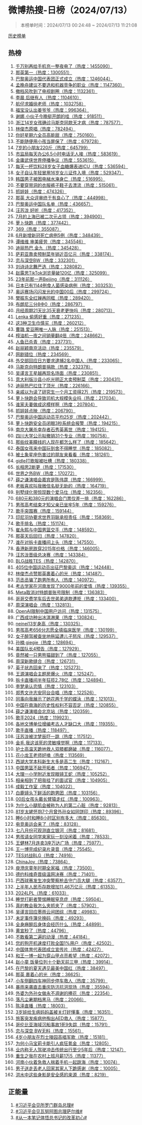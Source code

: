 <h1>
微博热搜-日榜（2024/07/13）
</h1>
<blockquote>
<p>
本榜单时间：2024/07/13 00:24:48 ~ 2024/07/13 11:21:08
</p>
</blockquote>
<p>
<a href="https://github.com/daifee/weibo-hot-search/tree/main/archives/daily">历史榜单</a>
</p>
<h2>
热榜
</h2>
<ol>

<li>
<a href="https://s.weibo.com/weibo?q=%23%E5%8D%83%E4%B8%87%E5%88%AB%E5%86%8D%E7%BB%99%E6%89%8B%E6%9C%BA%E5%85%85%E4%B8%80%E6%95%B4%E5%A4%9C%E7%94%B5%E4%BA%86%23" target="weibo">
千万别再给手机充一整夜电了（热度：1455090）
</a>
</li>

<li>
<a href="https://s.weibo.com/weibo?q=%23%E9%82%A3%E8%8B%B1%E7%AC%AC%E4%B8%80%23" target="weibo">
那英第一（热度：1300551）
</a>
</li>

<li>
<a href="https://s.weibo.com/weibo?q=%23%E5%B7%B4%E9%BB%8E%E5%A5%A5%E8%BF%90%E4%B8%AD%E5%9B%BD%E4%BB%A3%E8%A1%A8%E5%9B%A2%E6%AD%A3%E5%BC%8F%E6%88%90%E7%AB%8B%23" target="weibo">
巴黎奥运中国代表团正式成立（热度：1246044）
</a>
</li>

<li>
<a href="https://s.weibo.com/weibo?q=%23%E5%AD%9F%E6%99%9A%E8%88%9F%E5%BB%BA%E8%AE%AE%E4%B8%8D%E8%A6%81%E9%80%89%E5%92%8C%E6%9C%BA%E5%99%A8%E7%AB%9E%E4%BA%89%E7%9A%84%E8%81%8C%E4%B8%9A%23" target="weibo">
孟晚舟建议不要选和机器竞争的职业（热度：1147360）
</a>
</li>

<li>
<a href="https://s.weibo.com/weibo?q=%23%E6%92%A4%E6%A1%A3%E9%A3%8E%E5%90%B9%E5%88%B0%E4%BA%86%E7%94%B5%E8%A7%86%E5%89%A7%E5%9C%88%23" target="weibo">
撤档风吹到了电视剧圈（热度：1132361）
</a>
</li>

<li>
<a href="https://s.weibo.com/weibo?q=%23%E6%9D%8E%E6%99%A8%20%E5%90%8E%E7%BB%A7%E6%9C%89%E4%BA%BA%23" target="weibo">
李晨 后继有人（热度：1104610）
</a>
</li>

<li>
<a href="https://s.weibo.com/weibo?q=%23%E8%88%AA%E4%BB%94%E6%B1%82%E5%A9%9A%E5%BE%90%E8%80%81%E5%B8%88%23" target="weibo">
航仔求婚徐老师（热度：1032758）
</a>
</li>

<li>
<a href="https://s.weibo.com/weibo?q=%23%E7%A6%8F%E5%AE%9D%E6%B2%A1%E8%AE%A4%E5%87%BA%E5%A7%9C%E7%88%B7%E7%88%B7%23" target="weibo">
福宝没认出姜爷爷（热度：996364）
</a>
</li>

<li>
<a href="https://s.weibo.com/weibo?q=%23%E8%B0%A2%E5%A8%9C%20%E5%B0%8F%E4%BC%99%E5%AD%90%E4%BB%8A%E6%99%9A%E6%8C%BA%E5%BC%80%E6%9C%97%E7%9A%84%E5%93%87%23" target="weibo">
谢娜 小伙子今晚挺开朗的哇（热度：918511）
</a>
</li>

<li>
<a href="https://s.weibo.com/weibo?q=%23%E6%B5%99%E6%B1%9F14%E5%B2%81%E5%A5%B3%E5%AD%A9%E7%A1%AE%E8%AF%8A%E9%A9%AC%E6%96%AF%E5%85%8B%E5%90%8C%E6%AC%BE%E5%A4%A9%E6%89%8D%E7%97%85%23" target="weibo">
浙江14岁女孩确诊马斯克同款天才病（热度：787577）
</a>
</li>

<li>
<a href="https://s.weibo.com/weibo?q=%23%E6%9E%97%E4%BF%8A%E6%9D%B0%E5%8E%9F%E5%94%B1%23" target="weibo">
林俊杰原唱（热度：782494）
</a>
</li>

<li>
<a href="https://s.weibo.com/weibo?q=%23%E4%BD%A0%E5%A5%BD%E6%98%9F%E6%9C%9F%E5%85%AD%E5%85%A8%E5%91%98%E9%AB%98%E8%83%BD%E7%94%9C%23" target="weibo">
你好星期六全员高能甜（热度：750160）
</a>
</li>

<li>
<a href="https://s.weibo.com/weibo?q=%23%E4%B8%8D%E8%83%BD%E9%9A%8F%E4%BE%BF%E7%94%A8%E5%B0%8F%E5%AD%A9%E5%BD%93%E5%B1%8F%E4%BF%9D%E4%BA%86%23" target="weibo">
不能随便用小孩当屏保了（热度：679728）
</a>
</li>

<li>
<a href="https://s.weibo.com/weibo?q=%237%E5%B2%81%E7%9A%84%E5%B0%8F%E6%9C%8B%E5%8F%8B220%E6%96%A4%23" target="weibo">
7岁的小朋友220斤（热度：645799）
</a>
</li>

<li>
<a href="https://s.weibo.com/weibo?q=%23%E5%B8%82%E7%9B%91%E5%B1%80%E6%AF%8F%E5%A4%A9%E5%8A%9E%E5%85%AC6.5%E5%B0%8F%E6%97%B6%E7%94%B5%E8%AF%9D%E6%97%A0%E4%BA%BA%E6%8E%A5%23" target="weibo">
市监局每天办公6.5小时电话无人接（热度：583619）
</a>
</li>

<li>
<a href="https://s.weibo.com/weibo?q=%23%E9%87%91%E5%BA%B8%E6%AD%A6%E4%BE%A0%E4%B8%96%E7%95%8C%E5%81%9C%E6%92%AD%E4%BA%89%E8%AE%AE%23" target="weibo">
金庸武侠世界停播争议（热度：553615）
</a>
</li>

<li>
<a href="https://s.weibo.com/weibo?q=%23%E6%AF%8F%E5%A4%A9%E4%B8%80%E6%9D%AF%E9%A5%AE%E6%96%9928%E5%B2%81%E5%A5%B3%E5%AD%90%E8%A1%80%E7%B3%96%E7%88%86%E8%A1%A8%E8%BF%9BICU%23" target="weibo">
每天一杯饮料28岁女子血糖爆表进ICU（热度：536594）
</a>
</li>

<li>
<a href="https://s.weibo.com/weibo?q=%23%E5%A5%B3%E5%AD%90%E8%87%AA%E8%AE%A4%E5%B9%B4%E8%BD%BB%E5%86%92%E7%94%A816%E5%B2%81%E5%A5%B3%E5%84%BF%E8%AF%81%E4%BB%B6%E5%85%A5%E5%A2%83%23" target="weibo">
女子自认年轻冒用16岁女儿证件入境（热度：529347）
</a>
</li>

<li>
<a href="https://s.weibo.com/weibo?q=%23%E9%9F%A9%E5%9B%BD%E7%94%B7%E5%AD%90%E8%A2%AB%E5%9B%B0%E7%94%B5%E6%A2%AF%E6%B0%B4%E6%B7%B9%E8%BA%AB%E4%BA%A1%23" target="weibo">
韩国男子被困电梯水淹身亡（热度：516995）
</a>
</li>

<li>
<a href="https://s.weibo.com/weibo?q=%23%E4%B8%8D%E8%A6%81%E7%A9%BF%E5%B8%A6%E6%B4%9E%E7%9A%84%E8%A1%A3%E6%9C%8D%E8%A3%A4%E5%AD%90%E9%9E%8B%E5%AD%90%E5%8E%BB%E6%BC%82%E6%B5%81%23" target="weibo">
不要穿带洞的衣服裤子鞋子去漂流（热度：515061）
</a>
</li>

<li>
<a href="https://s.weibo.com/weibo?q=%23%E6%8A%93%E5%A8%83%E5%A8%83%23" target="weibo">
抓娃娃（热度：474326）
</a>
</li>

<li>
<a href="https://s.weibo.com/weibo?q=%23%E9%82%A3%E8%8B%B1%20%E5%A4%A7%E4%BC%97%E8%AF%84%E5%AE%A1%E7%BB%88%E4%BA%8E%E6%9C%89%E8%89%AF%E5%BF%83%E4%BA%86%23" target="weibo">
那英 大众评审终于有良心了（热度：444998）
</a>
</li>

<li>
<a href="https://s.weibo.com/weibo?q=%23%E5%B7%B4%E9%BB%8E%E5%A5%A5%E8%BF%90%E4%B8%AD%E5%9B%BD%E9%98%9F%E5%90%8D%E5%8D%95%23" target="weibo">
巴黎奥运中国队名单（热度：436657）
</a>
</li>

<li>
<a href="https://s.weibo.com/weibo?q=%23%E6%B1%AA%E8%8B%8F%E6%B3%B7%20%E5%A5%BD%E5%90%AC%23" target="weibo">
汪苏泷 好听（热度：417352）
</a>
</li>

<li>
<a href="https://s.weibo.com/weibo?q=%237%E6%9C%88%E7%9A%84%E4%B8%8A%E6%B5%B7%E5%B7%B2%E8%A2%AB%E4%BA%8C%E6%AC%A1%E5%85%83%E5%8D%A0%E9%A2%86%23" target="weibo">
7月的上海已被二次元占领（热度：394900）
</a>
</li>

<li>
<a href="https://s.weibo.com/weibo?q=%23%E8%90%9D%E5%8D%9C%E5%BF%AB%E8%B7%91%23" target="weibo">
萝卜快跑（热度：377442）
</a>
</li>

<li>
<a href="https://s.weibo.com/weibo?q=%23369%23" target="weibo">
369（热度：355087）
</a>
</li>

<li>
<a href="https://s.weibo.com/weibo?q=%236%E6%9C%88%E6%96%B0%E5%A2%9E%E6%96%B0%E5%86%A0%E6%AD%BB%E4%BA%A1%E7%97%85%E4%BE%8B5%E4%BE%8B%23" target="weibo">
6月新增新冠死亡病例5例（热度：348439）
</a>
</li>

<li>
<a href="https://s.weibo.com/weibo?q=%23%E8%B0%AD%E7%BB%B4%E7%BB%B4%20%E5%AE%A1%E7%BE%8E%E7%96%B2%E5%8A%B3%23" target="weibo">
谭维维 审美疲劳（热度：345546）
</a>
</li>

<li>
<a href="https://s.weibo.com/weibo?q=%23%E8%BF%AA%E4%B8%BD%E7%83%AD%E5%B7%B4%20%E9%87%91%E4%B9%9D%23" target="weibo">
迪丽热巴 金九（热度：345428）
</a>
</li>

<li>
<a href="https://s.weibo.com/weibo?q=%23%E8%90%A8%E8%8E%89%E4%BA%9A%E9%9D%A0%E5%8D%96%E9%A2%84%E5%88%B6%E8%8F%9C%E5%B9%B4%E9%94%80%E8%BF%91%E7%99%BE%E4%BA%BF%E5%85%83%23" target="weibo">
萨莉亚靠卖预制菜年销近百亿元（热度：338174）
</a>
</li>

<li>
<a href="https://s.weibo.com/weibo?q=%23%E6%81%8B%E4%B8%8E%E6%B7%B1%E7%A9%BABW%23" target="weibo">
恋与深空BW（热度：332301）
</a>
</li>

<li>
<a href="https://s.weibo.com/weibo?q=%23%E5%88%98%E8%AF%97%E8%AF%97%E5%8C%97%E8%88%9E%E4%B8%A5%E9%80%89%23" target="weibo">
刘诗诗北舞严选（热度：328082）
</a>
</li>

<li>
<a href="https://s.weibo.com/weibo?q=%23%E8%B5%B5%E9%9C%B2%E6%80%9DTikTok%E6%B5%8F%E8%A7%88%E9%87%8F%E7%A0%B4120%E4%BA%BF%23" target="weibo">
赵露思TikTok浏览量破120亿（热度：325099）
</a>
</li>

<li>
<a href="https://s.weibo.com/weibo?q=%2323%E5%B9%B4%E5%89%8D%E9%82%A3%E4%B8%80%E5%A3%B0Beijing%23" target="weibo">
23年前那一声Beijing（热度：311126）
</a>
</li>

<li>
<a href="https://s.weibo.com/weibo?q=%23%E6%97%A5%E6%9C%AC%E5%B7%B2%E6%9C%891144%E4%BE%8B%E9%A3%9F%E4%BA%BA%E8%8F%8C%E6%84%9F%E6%9F%93%E7%97%85%E4%BE%8B%23" target="weibo">
日本已有1144例食人菌感染病例（热度：303253）
</a>
</li>

<li>
<a href="https://s.weibo.com/weibo?q=%23%E5%A5%A5%E8%BF%90%E8%B5%9B%E5%9C%BA%E9%97%AA%E9%97%AA%E5%8F%91%E5%85%89%E7%9A%84%E4%B8%AD%E5%9B%BD00%E5%90%8E%23" target="weibo">
奥运赛场闪闪发光的中国00后（热度：299724）
</a>
</li>

<li>
<a href="https://s.weibo.com/weibo?q=%23%E6%A8%8A%E6%8C%AF%E4%B8%9C%E5%85%A8%E7%BA%A2%E5%A9%B5%E5%86%8D%E5%90%8C%E6%A1%86%23" target="weibo">
樊振东全红婵再同框（热度：289420）
</a>
</li>

<li>
<a href="https://s.weibo.com/weibo?q=%23%E5%B8%83%E6%9C%97%E5%B0%BC%E4%B8%89%E5%88%868%E4%B8%AD0%23" target="weibo">
布朗尼三分8中0（热度：286797）
</a>
</li>

<li>
<a href="https://s.weibo.com/weibo?q=%23%E6%9C%88%E7%BB%8F%E5%91%A8%E6%9C%9F21%E5%A4%A9%E6%AF%9435%E5%A4%A9%E8%A1%B0%E8%80%81%E6%9B%B4%E5%BF%AB%E5%90%97%23" target="weibo">
月经周期21天比35天衰老更快吗（热度：280713）
</a>
</li>

<li>
<a href="https://s.weibo.com/weibo?q=%23Lenka%20%E5%81%B7%E6%84%9F%E5%A5%BD%E9%87%8D%23" target="weibo">
Lenka 偷感好重（热度：271235）
</a>
</li>

<li>
<a href="https://s.weibo.com/weibo?q=%23%E8%BF%993%E7%A7%8D%E5%8D%AB%E7%94%9F%E5%B7%BE%E6%85%8E%E4%B9%B0%23" target="weibo">
这3种卫生巾慎买（热度：260212）
</a>
</li>

<li>
<a href="https://s.weibo.com/weibo?q=%23%E6%9B%B9%E7%92%90%20%E7%88%B1%E8%B1%86%E5%9C%88%E5%94%AF%E4%B8%80%E4%BA%BA%E8%84%89%23" target="weibo">
曹璐 爱豆圈唯一人脉（热度：251513）
</a>
</li>

<li>
<a href="https://s.weibo.com/weibo?q=%23%E6%A6%A8%E6%B2%B9%E6%9C%BA%E4%B8%80%E5%A4%9C%E4%B9%8B%E9%97%B4%E9%94%80%E9%87%8F%E7%BF%BB4%E5%80%8D%23" target="weibo">
榨油机一夜之间销量翻4倍（热度：248662）
</a>
</li>

<li>
<a href="https://s.weibo.com/weibo?q=%23%E4%BA%BA%E9%B1%BC%E5%B7%B2%E6%9D%80%E9%9D%92%23" target="weibo">
人鱼已杀青（热度：237731）
</a>
</li>

<li>
<a href="https://s.weibo.com/weibo?q=%23%E8%B5%B5%E4%B8%BD%E9%A2%96%E5%8D%97%E4%BA%AC%E6%B4%BB%E5%8A%A8%23" target="weibo">
赵丽颖南京活动（热度：235579）
</a>
</li>

<li>
<a href="https://s.weibo.com/weibo?q=%23%E7%BD%91%E5%89%A7%E9%94%99%E4%BD%8D%23" target="weibo">
网剧错位（热度：234569）
</a>
</li>

<li>
<a href="https://s.weibo.com/weibo?q=%23%E5%A4%96%E4%BA%A4%E9%83%A8%E5%9B%9E%E5%BA%94%E6%97%A5%E6%96%B9%E8%A6%81%E6%B1%82%E9%80%AE%E6%8D%952%E5%90%8D%E4%B8%AD%E5%9B%BD%E4%BA%BA%23" target="weibo">
外交部回应日方要求逮捕2名中国人（热度：233065）
</a>
</li>

<li>
<a href="https://s.weibo.com/weibo?q=%23%E9%A9%AC%E6%96%AF%E5%85%8B%E5%90%91%E7%89%B9%E6%9C%97%E6%99%AE%E6%8D%90%E6%AC%BE%23" target="weibo">
马斯克向特朗普捐款（热度：232378）
</a>
</li>

<li>
<a href="https://s.weibo.com/weibo?q=%23%E5%90%B4%E8%B0%A8%E8%A8%80%E7%8E%8B%E6%98%9F%E8%B6%8A%E5%86%8D%E7%8E%B0%E5%90%8D%E5%9C%BA%E9%9D%A2%23" target="weibo">
吴谨言王星越再现名场面（热度：230851）
</a>
</li>

<li>
<a href="https://s.weibo.com/weibo?q=%23%E6%84%8F%E5%A4%A7%E5%88%A9%E7%89%88%E6%B2%99%E5%8E%BF%E5%B0%8F%E5%90%83%E5%85%89%E6%98%8E%E6%AD%A3%E5%A4%A7%E5%8D%96%E9%A2%84%E5%88%B6%E8%8F%9C%23" target="weibo">
意大利版沙县小吃光明正大卖预制菜（热度：230431）
</a>
</li>

<li>
<a href="https://s.weibo.com/weibo?q=%23%E8%BF%AA%E4%B8%BD%E7%83%AD%E5%B7%B4%E6%89%9B%E4%BD%8F%E4%BA%86%E9%A1%B6%E5%85%89%23" target="weibo">
迪丽热巴扛住了顶光（热度：226166）
</a>
</li>

<li>
<a href="https://s.weibo.com/weibo?q=%23%E4%BA%B2%E6%88%9A%E4%BB%A5%E4%B8%BA%E8%AF%BB%E4%BA%86%E7%A0%94%E7%A9%B6%E7%94%9F%E4%B8%80%E4%B8%AA%E6%9C%88%E5%B7%A5%E8%B5%84%E5%BE%972%E4%B8%87%23" target="weibo">
亲戚以为读了研究生一个月工资得2万（热度：219573）
</a>
</li>

<li>
<a href="https://s.weibo.com/weibo?q=%23%E8%90%9D%E5%8D%9C%E5%BF%AB%E8%B7%91%E4%BC%9A%E5%AF%BC%E8%87%B4%E5%8F%B8%E6%9C%BA%E5%A4%A7%E8%A7%84%E6%A8%A1%E5%A4%B1%E4%B8%9A%E5%90%97%23" target="weibo">
萝卜快跑会导致司机大规模失业吗（热度：217034）
</a>
</li>

<li>
<a href="https://s.weibo.com/weibo?q=%23%E8%B0%81%E5%AE%B6%E5%A4%AB%E5%A6%BB%E5%81%9A%E6%88%90%E8%BF%99%E6%A8%A1%E6%A0%B7%E5%95%8A%23" target="weibo">
谁家夫妻做成这模样啊（热度：207804）
</a>
</li>

<li>
<a href="https://s.weibo.com/weibo?q=%23%E6%8A%93%E5%A8%83%E5%A8%83%E7%82%B9%E6%98%A0%23" target="weibo">
抓娃娃点映（热度：206790）
</a>
</li>

<li>
<a href="https://s.weibo.com/weibo?q=%23%E5%B7%B4%E9%BB%8E%E5%A5%A5%E8%BF%90%E4%B8%AD%E5%9B%BD%E8%BF%90%E5%8A%A8%E5%91%98%E5%B9%B3%E5%9D%8725%E5%B2%81%23" target="weibo">
巴黎奥运中国运动员平均25岁（热度：202442）
</a>
</li>

<li>
<a href="https://s.weibo.com/weibo?q=%23%E8%90%9D%E5%8D%9C%E5%BF%AB%E8%B7%91%E5%AE%89%E5%85%A8%E5%91%98%E9%97%AD%E7%9C%BC3%E7%A7%92%E7%B3%BB%E7%BB%9F%E4%BC%9A%E6%8A%A5%E8%AD%A6%23" target="weibo">
萝卜快跑安全员闭眼3秒系统会报警（热度：194215）
</a>
</li>

<li>
<a href="https://s.weibo.com/weibo?q=%23%E5%8D%97%E4%BA%AC%E5%A4%A7%E5%B1%A0%E6%9D%80%E5%B9%B8%E5%AD%98%E8%80%85%E7%9F%B3%E7%A7%80%E8%8B%B1%E7%A6%BB%E4%B8%96%23" target="weibo">
南京大屠杀幸存者石秀英离世（热度：194125）
</a>
</li>

<li>
<a href="https://s.weibo.com/weibo?q=%23%E5%9B%9B%E5%B7%9D%E5%A4%A7%E5%AD%A6%E5%85%AC%E7%A4%BA%E6%8B%9F%E6%92%A4%E9%94%8031%E4%B8%AA%E4%B8%93%E4%B8%9A%23" target="weibo">
四川大学公示拟撤销31个专业（热度：190758）
</a>
</li>

<li>
<a href="https://s.weibo.com/weibo?q=%23%E9%82%A3%E4%BA%9B%E7%BA%B9%E7%BE%8E%E7%9E%B3%E7%BA%BF%E7%9A%84%E4%BA%BA%E7%8E%B0%E5%9C%A8%E9%83%BD%E6%80%8E%E4%B9%88%E6%A0%B7%E4%BA%86%23" target="weibo">
那些纹美瞳线的人现在都怎么样了（热度：185642）
</a>
</li>

<li>
<a href="https://s.weibo.com/weibo?q=%23%E6%B3%B0%E5%9B%BD%E5%A5%B3%E5%AD%A9%E6%9D%A5%E4%B8%AD%E5%9B%BD%E7%8E%A9%E5%88%B0%E8%88%8D%E4%B8%8D%E5%BE%97%E7%9D%A1%E8%A7%89%23" target="weibo">
泰国女孩来中国玩到舍不得睡觉（热度：185082）
</a>
</li>

<li>
<a href="https://s.weibo.com/weibo?q=%23%E8%A2%AB%E5%9C%9F%E8%B1%A1%E6%98%9F%E5%BA%A7%E4%BC%A4%E5%AE%B3%E8%BF%87%E7%9A%84%E6%9C%8B%E5%8F%8B%E6%9D%A5%E7%9C%8B%E7%9C%8B%23" target="weibo">
被土象星座伤害过的朋友来看看（热度：181261）
</a>
</li>

<li>
<a href="https://s.weibo.com/weibo?q=%23gidle%E6%89%93%E6%AD%8C%E6%9C%8D%E8%A2%AB%E5%90%90%E6%A7%BD%23" target="weibo">
gidle打歌服被吐槽（热度：180338）
</a>
</li>

<li>
<a href="https://s.weibo.com/weibo?q=%23%E9%95%BF%E7%9B%B8%E6%80%9D2%E6%96%AD%E6%9B%B4%23" target="weibo">
长相思2断更（热度：171530）
</a>
</li>

<li>
<a href="https://s.weibo.com/weibo?q=%23%E4%B8%96%E7%95%8C%E4%B9%8B%E5%A4%96BW%23" target="weibo">
世界之外BW（热度：170272）
</a>
</li>

<li>
<a href="https://s.weibo.com/weibo?q=%23%E8%96%9B%E4%B9%8B%E8%B0%A6%E6%BC%94%E5%94%B1%E4%BC%9A%E5%98%89%E5%AE%BE%E6%98%AF%E9%99%88%E4%BC%9F%E9%9C%86%23" target="weibo">
薛之谦演唱会嘉宾是陈伟霆（热度：166999）
</a>
</li>

<li>
<a href="https://s.weibo.com/weibo?q=%23%E8%80%81%E6%9D%BF%E5%96%9C%E6%AC%A2%E5%8F%AB%E6%88%91%E5%BE%AE%E4%BF%A1%E5%90%8D%E6%8C%BA%E6%97%A0%E5%8A%A9%E7%9A%84%23" target="weibo">
老板喜欢叫我微信名挺无助的（热度：164719）
</a>
</li>

<li>
<a href="https://s.weibo.com/weibo?q=%23%E5%88%AB%E5%A2%85%E7%BB%BF%E5%8C%96%E5%B8%A6%E6%83%8A%E7%8E%B0%E6%95%B0%E4%B8%AA%E7%88%B1%E9%A9%AC%E4%BB%95%23" target="weibo">
别墅绿化带惊现数个爱马仕（热度：162356）
</a>
</li>

<li>
<a href="https://s.weibo.com/weibo?q=%23680%E5%85%83%E5%92%8C380%E5%85%83%E7%9A%84%E6%BC%94%E5%94%B1%E4%BC%9A%E9%97%A8%E7%A5%A8%E4%BB%85%E5%B7%AE%E4%B8%80%E6%8E%92%23" target="weibo">
680元和380元的演唱会门票仅差一排（热度：162286）
</a>
</li>

<li>
<a href="https://s.weibo.com/weibo?q=%23%E7%94%B7%E5%AD%A9%E9%AB%98%E8%80%83%E7%BB%93%E6%9D%9F%E6%89%8D%E7%9F%A5%E7%88%B6%E4%BA%B2%E5%B7%B2%E5%9D%90%E7%89%A25%E5%B9%B4%23" target="weibo">
男孩高考结束才知父亲已坐牢5年（热度：159276）
</a>
</li>

<li>
<a href="https://s.weibo.com/weibo?q=%23%E6%AD%8C%E6%89%8B%E7%AA%81%E5%9B%B4%E8%B5%9B%23" target="weibo">
歌手突围赛（热度：159144）
</a>
</li>

<li>
<a href="https://s.weibo.com/weibo?q=%23%E5%8D%B0%E5%B0%BC%E7%BE%BD%E5%8D%8F%E8%A6%81%E6%B1%82%E4%B8%96%E7%95%8C%E7%BE%BD%E8%81%94%E6%89%BF%E6%8B%85%E8%B4%A3%E4%BB%BB%23" target="weibo">
印尼羽协要求世界羽联承担责任（热度：158369）
</a>
</li>

<li>
<a href="https://s.weibo.com/weibo?q=%23%E6%AD%8C%E6%89%8B%E6%8E%92%E5%90%8D%23" target="weibo">
歌手排名（热度：151174）
</a>
</li>

<li>
<a href="https://s.weibo.com/weibo?q=%23%E5%B4%94%E6%B0%B8%E7%86%99%E4%B8%8E%E4%B8%AD%E5%9B%BD%E7%94%B7%E7%AF%AE%E4%BA%A4%E6%89%8B%23" target="weibo">
崔永熙与中国男篮交手（热度：148592）
</a>
</li>

<li>
<a href="https://s.weibo.com/weibo?q=%23%E9%82%A3%E8%8B%B1%E5%A4%A9%E5%90%8E%E5%9B%9E%E5%BD%92%23" target="weibo">
那英天后回归（热度：147820）
</a>
</li>

<li>
<a href="https://s.weibo.com/weibo?q=%23%E8%B0%81%E5%9C%A8%E5%AF%B9%E6%8B%86%E5%8D%A1%E7%9B%B4%E6%92%AD%E9%97%B4%E4%B8%8A%E5%A4%B4%23" target="weibo">
谁在对拆卡直播间上头（热度：147550）
</a>
</li>

<li>
<a href="https://s.weibo.com/weibo?q=%23%E9%A6%99%E6%B8%AF%E6%96%B0%E6%88%BF%E8%B7%8C%E7%A9%BF2015%E5%B9%B4%E4%BB%B7%E6%A0%BC%23" target="weibo">
香港新房跌穿2015年价格（热度：146005）
</a>
</li>

<li>
<a href="https://s.weibo.com/weibo?q=%23%E6%B1%AA%E8%8B%8F%E6%B3%B7%E6%99%8B%E7%BA%A7%E6%80%BB%E5%86%B3%E8%B5%9B%23" target="weibo">
汪苏泷晋级总决赛（热度：143384）
</a>
</li>

<li>
<a href="https://s.weibo.com/weibo?q=%23BLG%E6%88%98%E8%83%9CTES%23" target="weibo">
BLG战胜TES（热度：142870）
</a>
</li>

<li>
<a href="https://s.weibo.com/weibo?q=%23405%E4%BD%8D%E4%B8%AD%E5%9B%BD%E8%BF%90%E5%8A%A8%E5%91%98%E5%87%BA%E5%BE%81%E5%B7%B4%E9%BB%8E%E5%A5%A5%E8%BF%90%23" target="weibo">
405位中国运动员出征巴黎奥运（热度：142448）
</a>
</li>

<li>
<a href="https://s.weibo.com/weibo?q=%23%E6%9E%97%E4%BF%8A%E6%9D%B0%E7%82%B9%E8%B5%9E%E9%82%A3%E8%8B%B1%E8%A3%B9%E7%9D%80%E5%BF%83%E7%9A%84%E5%85%89%23" target="weibo">
林俊杰点赞那英裹着心的光（热度：141487）
</a>
</li>

<li>
<a href="https://s.weibo.com/weibo?q=%23%E8%8C%83%E4%B8%9E%E4%B8%9E%E9%AA%97%E4%BA%86%E8%B7%91%E7%94%B7%E6%89%80%E6%9C%89%E4%BA%BA%23" target="weibo">
范丞丞骗了跑男所有人（热度：140972）
</a>
</li>

<li>
<a href="https://s.weibo.com/weibo?q=%23%E8%80%83%E5%8F%A4%E5%AD%A6%E5%AE%B6%E5%9C%A8%E6%B2%B3%E5%8D%97%E5%8F%91%E7%8E%B0%E4%BA%869000%E5%B9%B4%E5%89%8D%E7%9A%84%E7%88%B1%E6%83%85%23" target="weibo">
考古学家在河南发现了9000年前的爱情（热度：139355）
</a>
</li>

<li>
<a href="https://s.weibo.com/weibo?q=%23Meta%E5%8F%96%E6%B6%88%E5%AF%B9%E7%89%B9%E6%9C%97%E6%99%AE%E8%B4%A6%E5%8F%B7%E9%99%90%E5%88%B6%23" target="weibo">
Meta取消对特朗普账号限制（热度：136383）
</a>
</li>

<li>
<a href="https://s.weibo.com/weibo?q=%23%E5%93%A5%E5%93%A5%E4%BA%A4%E8%B4%B9%E5%AD%A6%E8%BD%A6%E5%90%8E%E5%8E%BB%E4%B8%96%E5%BC%9F%E5%BC%9F%E9%80%80%E6%AC%BE%E9%81%AD%E6%8B%92%23" target="weibo">
哥哥交费学车后去世弟弟退款遭拒（热度：133400）
</a>
</li>

<li>
<a href="https://s.weibo.com/weibo?q=%23%E5%91%A8%E6%B7%B1%E6%BC%94%E5%94%B1%E4%BC%9A%23" target="weibo">
周深演唱会（热度：132813）
</a>
</li>

<li>
<a href="https://s.weibo.com/weibo?q=%23OpenAI%E9%99%90%E5%88%B6%E4%B8%AD%E5%9B%BD%E7%94%A8%E6%88%B7%E8%AE%BF%E9%97%AE%23" target="weibo">
OpenAI限制中国用户访问（热度：131575）
</a>
</li>

<li>
<a href="https://s.weibo.com/weibo?q=%23%E5%B9%BF%E8%A5%BF%E6%88%90%E5%8A%9F%E7%A7%8D%E5%87%BA%E5%86%B0%E6%B7%87%E6%B7%8B%E6%9E%9C%23" target="weibo">
广西成功种出冰淇淋果（热度：130824）
</a>
</li>

<li>
<a href="https://s.weibo.com/weibo?q=%23neinei13%E5%B2%81%E8%BA%AB%E9%AB%98%23" target="weibo">
neinei13岁身高（热度：130325）
</a>
</li>

<li>
<a href="https://s.weibo.com/weibo?q=%23%E7%94%B7%E5%AD%A9%E9%AB%98%E8%80%83656%E5%88%86%E5%BF%97%E6%84%BF%E5%85%A8%E5%A1%AB%E4%B8%B4%E5%BA%8A%E5%8C%BB%E5%AD%A6%23" target="weibo">
男孩高考656分志愿全填临床医学（热度：130199）
</a>
</li>

<li>
<a href="https://s.weibo.com/weibo?q=%23%E5%A5%B3%E5%AD%90%E9%86%89%E9%A9%BE%E8%A2%AB%E6%9F%A5%E5%9D%90%E5%9C%B0%E6%8B%96%E5%BB%B6%E9%81%AD%E5%84%BF%E5%AD%90%E6%80%92%E6%96%A5%23" target="weibo">
女子醉驾被查坐地拖延遭儿子怒斥（热度：129537）
</a>
</li>

<li>
<a href="https://s.weibo.com/weibo?q=%23%E5%AD%99%E6%A5%A0%20giegie%23" target="weibo">
孙楠 giegie（热度：128694）
</a>
</li>

<li>
<a href="https://s.weibo.com/weibo?q=%23%E7%BE%8E%E5%9B%BD%E9%98%9F%E9%95%BF4%E9%A2%84%E5%91%8A%23" target="weibo">
美国队长4预告（热度：127929）
</a>
</li>

<li>
<a href="https://s.weibo.com/weibo?q=%23%E7%AB%9F%E7%84%B6%E8%A2%AB%E4%B8%80%E5%8F%AA%E7%94%B7%E7%86%8A%E7%8C%AB%E7%94%9C%E5%88%B0%E4%BA%86%23" target="weibo">
竟然被一只男熊猫甜到了（热度：127055）
</a>
</li>

<li>
<a href="https://s.weibo.com/weibo?q=%23%E5%91%A8%E6%B7%B1%E6%96%B0%E6%AD%8C%E7%BC%9D%E5%90%88%23" target="weibo">
周深新歌缝合（热度：126731）
</a>
</li>

<li>
<a href="https://s.weibo.com/weibo?q=%23%E8%8B%B1%E5%AD%90%E7%8A%B6%E6%80%81%E5%9B%9E%E6%9D%A5%E4%BA%86%23" target="weibo">
英子状态回来了（热度：125273）
</a>
</li>

<li>
<a href="https://s.weibo.com/weibo?q=%23%E7%8E%8B%E6%BA%90%E6%BC%94%E5%94%B1%E4%BC%9A%E4%B8%BB%E9%A2%98%E6%88%BF%E7%88%86%E7%81%AB%23" target="weibo">
王源演唱会主题房爆火（热度：125247）
</a>
</li>

<li>
<a href="https://s.weibo.com/weibo?q=%23%E6%8B%86%E5%8D%A1%E7%9B%B4%E6%92%AD%E9%97%B4%E5%8D%8A%E5%B9%B4%E7%8B%82%E6%8F%BD2.78%E4%BA%BF%23" target="weibo">
拆卡直播间半年狂揽2.78亿（热度：124894）
</a>
</li>

<li>
<a href="https://s.weibo.com/weibo?q=%23%E6%9D%8E%E6%A2%A6%E6%89%BF%E8%AE%A4%E6%81%8B%E6%83%85%23" target="weibo">
李梦承认恋情（热度：123103）
</a>
</li>

<li>
<a href="https://s.weibo.com/weibo?q=%23%E9%83%91%E7%A7%80%E6%96%87%E8%AE%B8%E5%BF%97%E5%AE%89%E5%90%8C%E5%8F%B0%E5%90%88%E5%94%B1%23" target="weibo">
郑秀文许志安同台合唱（热度：122526）
</a>
</li>

<li>
<a href="https://s.weibo.com/weibo?q=%23%E5%90%8C%E4%BA%8B%E5%90%91%E6%88%91%E5%B1%95%E7%A4%BA%E4%BA%86%E5%A5%B9%E8%8A%B1%E4%B8%A4%E5%8D%83%E5%AD%A6%E7%9A%84%E8%9D%B6%E6%B3%B3%23" target="weibo">
同事向我展示了她花两千学的蝶泳（热度：121013）
</a>
</li>

<li>
<a href="https://s.weibo.com/weibo?q=%23%E4%B8%AD%E5%9B%BD%E5%9C%A8%E5%8D%97%E6%B5%B7%E7%9A%84%E5%8E%86%E5%8F%B2%E6%80%A7%E6%9D%83%E5%88%A9%E4%B8%8D%E5%AE%B9%E5%90%A6%E5%AE%9A%23" target="weibo">
中国在南海的历史性权利不容否定（热度：120855）
</a>
</li>

<li>
<a href="https://s.weibo.com/weibo?q=%23%E8%96%9B%E4%B9%8B%E8%B0%A6%E6%BC%94%E5%94%B1%E4%BC%9A%E5%8C%97%E4%BA%AC%E7%AB%99%23" target="weibo">
薛之谦演唱会北京站（热度：120359）
</a>
</li>

<li>
<a href="https://s.weibo.com/weibo?q=%23%E6%AD%8C%E6%89%8B2024%23" target="weibo">
歌手2024（热度：119923）
</a>
</li>

<li>
<a href="https://s.weibo.com/weibo?q=%23%E5%90%84%E5%9C%B0%E6%96%87%E5%8D%9A%E5%8D%95%E4%BD%8D%E5%A2%9E%E7%BC%96%E8%80%83%E5%8F%A4%E4%BA%BA%E6%89%8D%E7%BC%BA%E5%8F%A3%E5%A4%A7%23" target="weibo">
各地文博单位增编考古人才缺口大（热度：119355）
</a>
</li>

<li>
<a href="https://s.weibo.com/weibo?q=%23%E6%AD%8C%E6%89%8B%E7%9B%B4%E6%92%AD%23" target="weibo">
歌手直播（热度：118497）
</a>
</li>

<li>
<a href="https://s.weibo.com/weibo?q=%23%E6%B1%AA%E8%8B%8F%E6%B3%B7%E8%A2%AB%E6%B2%88%E6%A2%A6%E8%BE%B0%E5%90%93%E4%B8%80%E8%B7%B3%23" target="weibo">
汪苏泷被沈梦辰吓一跳（热度：117512）
</a>
</li>

<li>
<a href="https://s.weibo.com/weibo?q=%23%E9%87%91%E6%AF%9B%20%E6%88%91%E8%BF%99%E8%AF%A5%E6%AD%BB%E7%9A%84%E7%81%B5%E6%95%8F%E5%97%85%E8%A7%89%E5%95%8A%23" target="weibo">
金毛 我这该死的灵敏嗅觉啊（热度：117133）
</a>
</li>

<li>
<a href="https://s.weibo.com/weibo?q=%23%E6%8A%A4%E5%A3%AB%E9%AB%98%E6%B8%A9%E5%A4%A9%E8%B7%AA%E5%9C%B0%E6%95%91%E4%BA%BA%E5%8F%8C%E8%86%9D%E9%83%BD%E7%A3%A8%E7%A0%B4%23" target="weibo">
护士高温天跪地救人双膝都磨破（热度：116077）
</a>
</li>

<li>
<a href="https://s.weibo.com/weibo?q=%23%E8%8A%B1%E5%B0%8F%E9%BE%99%E7%8E%8B%E8%80%81%E5%B8%88%E5%A5%BD%E5%97%91%23" target="weibo">
花小龙王老师好嗑（热度：113569）
</a>
</li>

<li>
<a href="https://s.weibo.com/weibo?q=%23%E8%A5%BF%E6%B9%96%E5%A4%A7%E5%AD%A6%E6%9C%AC%E7%A7%91%E6%96%B0%E7%94%9F%E5%A4%A7%E5%A4%9A%E6%98%AF%E9%AB%98%E4%BA%8C%E7%94%9F%23" target="weibo">
西湖大学本科新生大多是高二生（热度：112167）
</a>
</li>

<li>
<a href="https://s.weibo.com/weibo?q=%23%E4%B8%AD%E5%9B%BD%E7%94%B7%E7%AF%AE%E4%B8%8D%E6%95%8C%E5%BC%80%E6%8B%93%E8%80%85%23" target="weibo">
中国男篮不敌开拓者（热度：106947）
</a>
</li>

<li>
<a href="https://s.weibo.com/weibo?q=%23%E5%A4%A7%E7%90%86%E4%B8%80%E5%B0%8F%E5%AD%A6%E9%99%84%E8%BF%91%E5%8F%91%E7%8E%B0%E7%9C%BC%E9%95%9C%E7%8E%8B%E8%9B%87%23" target="weibo">
大理一小学附近发现眼镜王蛇（热度：105252）
</a>
</li>

<li>
<a href="https://s.weibo.com/weibo?q=%23%E7%9B%B8%E4%BA%B2%E7%9B%B8%E5%88%B0%E4%BA%86%E6%8A%8A%E6%88%91%E6%8C%82%E4%BA%86%E7%9A%84%E9%9D%A2%E8%AF%95%E5%AE%98%23" target="weibo">
相亲相到了把我挂了的面试官（热度：104905）
</a>
</li>

<li>
<a href="https://s.weibo.com/weibo?q=%23%E6%88%90%E6%AF%85%E5%B7%A5%E4%BD%9C%E5%AE%A4%23" target="weibo">
成毅工作室（热度：104022）
</a>
</li>

<li>
<a href="https://s.weibo.com/weibo?q=%23%E7%99%BD%E9%B9%BF%E9%95%9C%E5%A4%B4%E4%B8%8B%E9%B2%9C%E6%B4%BB%E7%9A%84%E8%B7%91%E7%94%B7%E5%9B%A2%23" target="weibo">
白鹿镜头下鲜活的跑男团（热度：103156）
</a>
</li>

<li>
<a href="https://s.weibo.com/weibo?q=%2300%E5%90%8E%E5%A5%B3%E5%AD%A9%E5%A4%B4%E6%88%B4%E9%95%BF%E8%87%82%E7%8C%BF%E8%B5%B0%E7%BA%A2%23" target="weibo">
00后女孩头戴长臂猿走红（热度：100963）
</a>
</li>

<li>
<a href="https://s.weibo.com/weibo?q=%23%E4%B8%BA%E4%BB%80%E4%B9%88%E5%B0%8F%E8%85%BF%E8%82%8C%E4%BC%9A%E8%A2%AB%E7%A7%B0%E4%B8%BA%E4%BA%BA%E7%9A%84%E7%AC%AC%E4%BA%8C%E5%BF%83%E8%84%8F%23" target="weibo">
为什么小腿肌会被称为人的第二心脏（热度：92813）
</a>
</li>

<li>
<a href="https://s.weibo.com/weibo?q=%2381%E5%B2%81%E5%A4%AA%E5%A7%A5%E6%80%80%E6%8A%B17%E4%B8%AA%E6%9C%88%E6%9B%BE%E5%A4%96%E5%AD%99%E5%A5%B3%E5%A6%82%E5%90%8C%E9%A5%BC%E5%8D%B0%23" target="weibo">
81岁太姥怀抱7个月曾外孙女如同饼印（热度：89396）
</a>
</li>

<li>
<a href="https://s.weibo.com/weibo?q=%23%E7%9D%A16%E5%B0%8F%E6%97%B6%E5%92%8C%E7%9D%A18%E5%B0%8F%E6%97%B6%E5%8C%BA%E5%88%AB%E6%9C%89%E5%A4%9A%E5%A4%A7%23" target="weibo">
睡6小时和睡8小时区别有多大（热度：85630）
</a>
</li>

<li>
<a href="https://s.weibo.com/weibo?q=%23%E7%94%B5%E7%AB%9E%E5%A5%A5%E8%BF%90%E4%BC%9A%E6%9D%A5%E4%BA%86%23" target="weibo">
电竞奥运会来了（热度：83128）
</a>
</li>

<li>
<a href="https://s.weibo.com/weibo?q=%23%E4%B8%83%E5%85%AB%E6%9C%88%E4%BB%BD%E5%8F%AF%E8%A7%82%E6%B5%8B%E7%9B%B4%E7%AB%8B%E9%93%B6%E6%B2%B3%23" target="weibo">
七八月份可观测直立银河（热度：81681）
</a>
</li>

<li>
<a href="https://s.weibo.com/weibo?q=%23%E7%94%B7%E5%AD%A9%E8%AF%B7%E5%A5%B3%E5%90%8C%E5%AD%A6%E6%9D%A5%E5%AE%B6%E7%8E%A9%E4%B8%80%E5%88%BB%E6%B2%A1%E9%97%B2%E7%9D%80%23" target="weibo">
男孩请女同学来家玩一刻没闲着（热度：78533）
</a>
</li>

<li>
<a href="https://s.weibo.com/weibo?q=%23%E7%8E%8B%E5%81%A5%E6%9E%977%E6%9C%88%E8%BF%9E%E5%8D%963%E5%BA%A7%E4%B8%87%E8%BE%BE%E5%B9%BF%E5%9C%BA%23" target="weibo">
王健林7月连卖3座万达广场（热度：75977）
</a>
</li>

<li>
<a href="https://s.weibo.com/weibo?q=%23%E7%8E%8B%E4%B8%80%E5%8D%9A%E5%AE%8C%E6%88%90%E7%BA%AA%E5%BD%95%E7%89%87%E5%BD%95%E9%9F%B3%23" target="weibo">
王一博完成纪录片录音（热度：75545）
</a>
</li>

<li>
<a href="https://s.weibo.com/weibo?q=%23TES%E5%AF%B9%E6%88%98BLG%23" target="weibo">
TES对战BLG（热度：74916）
</a>
</li>

<li>
<a href="https://s.weibo.com/weibo?q=%23ChinaJoy%23" target="weibo">
ChinaJoy（热度：73864）
</a>
</li>

<li>
<a href="https://s.weibo.com/weibo?q=%23%E5%BA%BE%E6%BE%84%E5%BA%86%E7%AB%A5%E5%B9%B4%E6%97%B6%E6%9C%9F%E5%85%A8%E5%AE%B6%E7%A6%8F%23" target="weibo">
庾澄庆童年时期全家福（热度：73500）
</a>
</li>

<li>
<a href="https://s.weibo.com/weibo?q=%23%E5%BE%B7%E7%BA%A6%E7%A7%91%E7%BB%B4%E5%A5%87%E6%99%8B%E7%BA%A7%E6%B8%A9%E7%BD%91%E5%86%B3%E8%B5%9B%23" target="weibo">
德约科维奇晋级温网决赛（热度：71401）
</a>
</li>

<li>
<a href="https://s.weibo.com/weibo?q=%23%E5%B7%B4%E8%A5%BF%E7%90%83%E8%B5%9B%E5%8F%91%E7%94%9F%E5%86%B2%E7%AA%81%E8%AD%A6%E5%AF%9F%E6%9E%AA%E5%87%BB%E5%AE%88%E9%97%A8%E5%91%98%E5%A4%A7%E8%85%BF%23" target="weibo">
巴西球赛发生冲突警察枪击守门员大腿（热度：63577）
</a>
</li>

<li>
<a href="https://s.weibo.com/weibo?q=%23%E4%B8%8A%E5%8D%8A%E5%B9%B4%E4%BA%BA%E6%B0%91%E5%B8%81%E5%AD%98%E6%AC%BE%E5%A2%9E%E5%8A%A011.46%E4%B8%87%E4%BA%BF%E5%85%83%23" target="weibo">
上半年人民币存款增加11.46万亿元（热度：61353）
</a>
</li>

<li>
<a href="https://s.weibo.com/weibo?q=%232024LPL%23" target="weibo">
2024LPL（热度：61033）
</a>
</li>

<li>
<a href="https://s.weibo.com/weibo?q=%23%E7%9D%A1%E8%A7%89%E6%89%93%E9%BC%BE%E8%80%85%E8%AD%A6%E6%83%95%E7%9D%A1%E7%9C%A0%E7%AA%92%E6%81%AF%E7%97%87%23" target="weibo">
睡觉打鼾者警惕睡眠窒息症（热度：59504）
</a>
</li>

<li>
<a href="https://s.weibo.com/weibo?q=%23%E7%9C%9F%E7%9A%84%E6%95%99%E4%BC%9A%E6%88%91%E6%80%8E%E4%B9%88%E5%A4%B9%E6%8A%93%E5%A4%B9%E4%BA%86%23" target="weibo">
真的教会我怎么夹抓夹了（热度：57902）
</a>
</li>

<li>
<a href="https://s.weibo.com/weibo?q=%23%E5%90%B4%E8%B0%A8%E8%A8%80%E5%9B%9E%E5%BA%94%E5%A2%A8%E9%9B%A8%E4%BA%91%E9%97%B4%E5%9B%A2%E7%BB%BC%23" target="weibo">
吴谨言回应墨雨云间团综（热度：49983）
</a>
</li>

<li>
<a href="https://s.weibo.com/weibo?q=%23%E6%9C%AA%E5%AE%9A%E4%BA%8B%E4%BB%B6%E7%B0%BF%E5%85%91%E6%8D%A2%E7%A0%81%23" target="weibo">
未定事件簿兑换码（热度：49293）
</a>
</li>

<li>
<a href="https://s.weibo.com/weibo?q=%23%E5%85%A8%E8%BA%AB%E9%BA%BB%E9%86%89%E5%90%8E%E8%BA%AB%E4%BD%93%E4%BC%9A%E7%BB%8F%E5%8E%86%E4%BB%80%E4%B9%88%23" target="weibo">
全身麻醉后身体会经历什么（热度：44899）
</a>
</li>

<li>
<a href="https://s.weibo.com/weibo?q=%23%E9%BB%84%E5%AE%A3%E7%A7%92%E4%BA%86%23" target="weibo">
黄宣秒了（热度：44796）
</a>
</li>

<li>
<a href="https://s.weibo.com/weibo?q=%23%E4%B8%8D%E6%95%A2%E7%9C%8B%E7%AC%AC%E4%BA%8C%E9%81%8D%E7%9A%84%E5%8A%A8%E6%BC%AB%23" target="weibo">
不敢看第二遍的动漫（热度：44184）
</a>
</li>

<li>
<a href="https://s.weibo.com/weibo?q=%23%E6%82%A8%E7%9A%84%E7%8B%97%E5%BC%80%E6%9C%BA%E9%80%9F%E5%BA%A6%E6%89%93%E8%B4%A5%E5%85%A8%E5%9B%BD1%25%E7%94%A8%E6%88%B7%23" target="weibo">
您的狗开机速度打败全国1%用户（热度：42502）
</a>
</li>

<li>
<a href="https://s.weibo.com/weibo?q=%23%E4%B8%AD%E5%9B%BD%E4%BD%93%E8%82%B2%E4%BB%A3%E8%A1%A8%E5%9B%A2%E6%88%90%E7%AB%8B%E5%AE%A3%E4%BC%A0%E7%89%87%23" target="weibo">
中国体育代表团成立宣传片（热度：42427）
</a>
</li>

<li>
<a href="https://s.weibo.com/weibo?q=%23%E5%92%8C%E7%8E%8B%E4%B8%80%E5%8D%9A%E4%B8%80%E8%B5%B7%E4%B8%BA%E7%A9%BF%E5%B1%B1%E7%94%B2%E7%82%B9%E4%BA%AE%E5%B8%8C%E6%9C%9B%23" target="weibo">
和王一博一起为穿山甲点亮希望（热度：42072）
</a>
</li>

<li>
<a href="https://s.weibo.com/weibo?q=%23%E8%B5%B5%E5%B0%8F%E7%AB%A5%20%E9%A5%AD%E9%87%8F%E4%BD%8D%E5%88%97%E5%8D%81%E4%B8%AA%E5%8B%A4%E5%A4%A9%E5%89%8D%E4%B8%89%E7%94%B2%23" target="weibo">
赵小童 饭量位列十个勤天前三甲（热度：39914）
</a>
</li>

<li>
<a href="https://s.weibo.com/weibo?q=%23%E5%9C%A8%E5%B7%B4%E9%BB%8E%E7%9A%84%E5%A4%8F%E5%A4%A9%E9%81%87%E8%A7%81%E6%9C%80%E7%BE%8E%E4%B8%AD%E5%9B%BD%E7%BA%A2%23" target="weibo">
在巴黎的夏天遇见最美中国红（热度：38497）
</a>
</li>

<li>
<a href="https://s.weibo.com/weibo?q=%23%E9%82%A3%E8%8B%B1%20%E8%A3%B9%E7%9D%80%E5%BF%83%E7%9A%84%E5%85%89%23" target="weibo">
那英 裹着心的光（热度：36625）
</a>
</li>

<li>
<a href="https://s.weibo.com/weibo?q=%23%E5%B0%8F%E8%BD%A6%E4%BE%A7%E7%BF%BB%E5%9B%9B%E8%BD%A6%E7%A5%9E%E5%90%8C%E6%AD%A5%E5%81%9C%E8%BD%A6%E6%95%91%E4%BA%BA%23" target="weibo">
小车侧翻四车神同步停车救人（热度：35799）
</a>
</li>

<li>
<a href="https://s.weibo.com/weibo?q=%23%E6%9A%B4%E9%9B%A8%E6%9D%A5%E8%A2%AD%E7%9B%B4%E5%87%BB%E9%87%8D%E5%BA%86%E9%98%B2%E6%B1%9B%E6%8A%97%E6%B4%AA%E7%8E%B0%E5%9C%BA%23" target="weibo">
暴雨来袭直击重庆防汛抗洪现场（热度：35594）
</a>
</li>

<li>
<a href="https://s.weibo.com/weibo?q=%23%E5%A4%96%E5%A9%86%E4%B8%BA%E5%A4%96%E5%AD%99%E5%A5%B3%E5%81%9A%E6%B0%B8%E4%B8%8D%E5%87%8B%E8%B0%A2%E7%9A%84%E6%8D%A7%E8%8A%B1%23" target="weibo">
外婆为外孙女做永不凋谢的捧花（热度：22354）
</a>
</li>

<li>
<a href="https://s.weibo.com/weibo?q=%23%E8%90%BD%E5%87%A1%E5%B0%98%E6%9A%91%E6%9C%9F%E6%A1%A3%E9%BB%91%E9%A9%AC%23" target="weibo">
落凡尘暑期档黑马（热度：20066）
</a>
</li>

<li>
<a href="https://s.weibo.com/weibo?q=%23%E9%99%88%E6%B3%BD%E7%9B%B4%E6%92%AD%23" target="weibo">
陈泽直播（热度：18003）
</a>
</li>

<li>
<a href="https://s.weibo.com/weibo?q=%233%E5%B2%81%E5%A8%83%E7%BB%99%E7%94%9F%E7%97%85%E5%A6%88%E5%A6%88%E7%9B%96%E8%A2%AB%E5%85%B3%E7%81%AF%E5%A5%BD%E6%87%82%E4%BA%8B%23" target="weibo">
3岁娃给生病妈妈盖被关灯好懂事（热度：16351）
</a>
</li>

<li>
<a href="https://s.weibo.com/weibo?q=%23%E6%97%85%E5%AE%A2%E7%AA%81%E5%8F%91%E7%96%BE%E7%97%85%E4%BB%96%E6%8E%8F%E5%87%BAAED%E6%95%91%E4%BA%BA%23" target="weibo">
旅客突发疾病他掏出AED救人（热度：15877）
</a>
</li>

<li>
<a href="https://s.weibo.com/weibo?q=%23%E5%93%A5%E4%BC%A6%E6%AF%94%E4%BA%9A%E6%B5%B7%E5%9F%9F%E6%B2%89%E8%88%B9%E4%BA%8B%E6%95%851%E6%AD%BB9%E5%A4%B1%E8%B8%AA%23" target="weibo">
哥伦比亚海域沉船事故1死9失踪（热度：15791）
</a>
</li>

<li>
<a href="https://s.weibo.com/weibo?q=%23%E6%81%8B%E4%B8%8E%E6%B7%B1%E7%A9%BA%20BW%E6%97%A0%E6%96%99%23" target="weibo">
恋与深空 BW无料（热度：15561）
</a>
</li>

<li>
<a href="https://s.weibo.com/weibo?q=%234%E5%B2%81%E5%B0%8F%E6%9C%8B%E5%8F%8B%E5%9C%A8%E7%83%88%E5%A3%AB%E9%99%B5%E5%9B%AD%E9%AB%98%E5%94%B1%E5%86%9B%E6%AD%8C%23" target="weibo">
4岁小朋友在烈士陵园高唱军歌（热度：15181）
</a>
</li>

<li>
<a href="https://s.weibo.com/weibo?q=%23%E4%B8%BA%E4%BD%95%E5%B0%8F%E9%A9%AC%E5%AE%9D%E8%8E%89%E5%8D%A1%E8%83%BD%E5%BC%95%E4%BA%BA%E7%96%AF%E7%8B%82%E6%B0%AA%E9%87%91%23" target="weibo">
为何小马宝莉卡能引人疯狂氪金（热度：12805）
</a>
</li>

<li>
<a href="https://s.weibo.com/weibo?q=%23%E4%B8%9A%E5%86%85%E7%A7%B0%E6%97%A0%E4%BA%BA%E9%A9%BE%E9%A9%B6%E5%86%B2%E5%87%BB%E4%BC%A0%E7%BB%9F%E5%87%BA%E8%A1%8C%E8%87%B3%E5%B0%915%E5%B9%B4%E5%90%8E%23" target="weibo">
业内称无人驾驶冲击传统出行至少5年后（热度：12147）
</a>
</li>

<li>
<a href="https://s.weibo.com/weibo?q=%23%E9%87%8D%E7%94%9F%E4%B9%8B%E6%88%91%E5%9C%A8%E5%86%9C%E6%9D%91%E4%B8%8A%E7%8F%AD%E6%9C%88%E8%96%AA1%E4%B8%875%23" target="weibo">
重生之我在农村上班月薪1万5（热度：11377）
</a>
</li>

<li>
<a href="https://s.weibo.com/weibo?q=%23%E6%B2%B3%E5%8D%97%E5%B0%8F%E4%BC%99%E7%9D%80%E6%80%A5%E6%95%91%E4%BA%BA%E6%8F%A3%E7%9D%80%E6%89%8B%E6%9C%BA%E4%B8%80%E8%B5%B7%E8%B7%B3%E6%B5%B7%23" target="weibo">
河南小伙着急救人揣着手机一起跳海（热度：10074）
</a>
</li>

<li>
<a href="https://s.weibo.com/weibo?q=%23%E7%94%B7%E5%AD%90%E9%80%81%E8%B5%B0%E4%B8%A2%E8%80%81%E4%BA%BA%E5%9B%9E%E5%AE%B6%E5%85%B6%E5%AE%B6%E4%BA%BA%E4%B8%8B%E8%B7%AA%E6%84%9F%E8%B0%A2%23" target="weibo">
男子送走丢老人回家其家人下跪感谢（热度：10005）
</a>
</li>

<li>
<a href="https://s.weibo.com/weibo?q=%23%E6%B4%AA%E6%B0%B4%E4%B8%AD%E8%BF%99%E4%BA%9B%E8%BA%AB%E5%BD%B1%E6%98%AF%E5%AE%89%E5%85%A8%E6%84%9F%E7%9A%84%E6%9D%A5%E6%BA%90%23" target="weibo">
洪水中这些身影是安全感的来源（热度：8219）
</a>
</li>

</ol>
<h2>
正能量
</h2>
<ol>

<li>
<a href="https://s.weibo.com/weibo?q=%23%23%E4%B9%A0%E8%BF%91%E5%B9%B3%E4%BC%9A%E8%A7%81%E6%89%80%E7%BD%97%E9%97%A8%E7%BE%A4%E5%B2%9B%E6%80%BB%E7%90%86%23%23" target="weibo">
#习近平会见所罗门群岛总理#
</a>
</li>

<li>
<a href="https://s.weibo.com/weibo?q=%23%23%E4%B9%A0%E8%BF%91%E5%B9%B3%E4%BC%9A%E8%A7%81%E7%93%A6%E5%8A%AA%E9%98%BF%E5%9B%BE%E6%80%BB%E7%90%86%E8%90%A8%E5%B0%94%E7%BB%B4%23%23" target="weibo">
#习近平会见瓦努阿图总理萨尔维#
</a>
</li>

<li>
<a href="https://s.weibo.com/weibo?q=%23%23%E4%BB%8E%E4%B8%80%E6%9C%AC%E7%AC%94%E8%AE%B0%E4%BD%93%E6%82%9F%E6%80%BB%E4%B9%A6%E8%AE%B0%E7%9A%84%E6%94%B9%E9%9D%A9%E5%88%9D%E5%BF%83%23%23" target="weibo">
#从一本笔记体悟总书记的改革初心#
</a>
</li>

</ol>